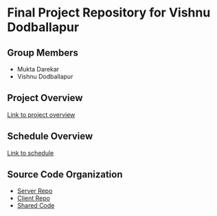 # Final Project Repository for Vishnu Dodballapur

## Group Members
* Mukta Darekar
* Vishnu Dodballapur

## Project Overview
[Link to project overview](https://github.com/cu-ecen-aeld/final-project-vido2373/wiki/Project-Overview)

## Schedule Overview
[Link to schedule](https://github.com/cu-ecen-aeld/final-project-vido2373/wiki/Final-Project-Assignment-Schedule-Page)

## Source Code Organization
* [Server Repo](https://github.com/cu-ecen-aeld/final-project-MuktaDarekar)
* [Client Repo](https://github.com/cu-ecen-aeld/final-project-vido2373)
* [Shared Code](https://github.com/cu-ecen-aeld/final-project-support-vishnu-mukta)
